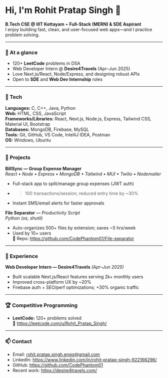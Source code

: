 <!-- Profile README for @CodePhantom01 -->

# Hi, I'm Rohit Pratap Singh 👋

**B.Tech CSE @ IIIT Kottayam** • **Full-Stack (MERN) & SDE Aspirant**  
I enjoy building fast, clean, and user-focused web apps—and I practice problem solving.

---

### 🔎 At a glance
- 120+ **LeetCode** problems in DSA  
- Web Developer Intern @ **Desire4Travels** (Apr–Jun 2025)  
- Love Next.js/React, Node/Express, and designing robust APIs  
- Open to **SDE** and **Web Dev Internship** roles

---

### 🧰 Tech
**Languages:** C, C++, Java, Python  
**Web:** HTML, CSS, JavaScript  
**Frameworks/Libraries:** React, Next.js, Node.js, Express, Tailwind CSS, Material UI, Bootstrap  
**Databases:** MongoDB, Firebase, MySQL  
**Tools:** Git, GitHub, VS Code, IntelliJ IDEA, Postman  
**OS:** Windows, Ubuntu

---

### 🚀 Projects

**BillSync — Group Expense Manager**  
*React • Node • Express • MongoDB • Tailwind • MUI • Twilio • Nodemailer*  
- Full-stack app to split/manage group expenses (JWT auth)  
- >100 transactions/session; reduced entry time by ~30%  
- Instant SMS/email alerts for faster approvals

**File Separator** — *Productivity Script*  
*Python (os, shutil)*  
- Auto-organizes 500+ files by extension; saves ~5 hrs/week  
- Used by 10+ users  
🔗 Repo: https://github.com/CodePhantom01/File-separator

---

### 💼 Experience
**Web Developer Intern — Desire4Travels** *(Apr–Jun 2025)*  
- Built scalable Next.js/React features serving 2k+ monthly users  
- Improved cross-platform UX by ~20%  
- Firebase auth + SEO/perf optimizations; +30% organic traffic

---

### 🏆 Competitive Programming
- **LeetCode:** 120+ problems solved  
🔗 https://leetcode.com/u/Rohit_Pratap_Singh/

---

### 📫 Contact
- Email: rohit.pratap.singh.engg@gmail.com  
- LinkedIn: https://www.linkedin.com/in/rohit-pratap-singh-922166296/  
- GitHub: https://github.com/CodePhantom01  
- Recent work: https://desire4travels.com/
